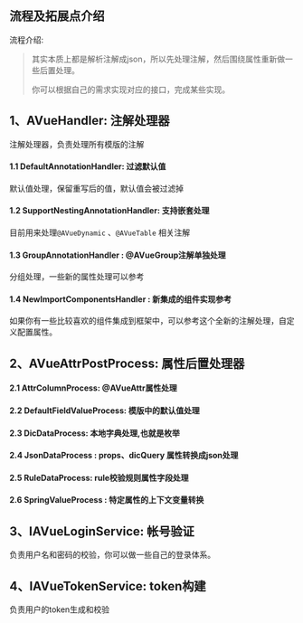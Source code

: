 ## 流程及拓展点介绍

流程介绍:

> 其实本质上都是解析注解成json，所以先处理注解，然后围绕属性重新做一些后置处理。
>
> 你可以根据自己的需求实现对应的接口，完成某些实现。

## 1、AVueHandler: 注解处理器

注解处理器，负责处理所有模版的注解

#### 1.1 DefaultAnnotationHandler: 过滤默认值

默认值处理，保留重写后的值，默认值会被过滤掉

#### 1.2 SupportNestingAnnotationHandler: 支持嵌套处理

目前用来处理`@AVueDynamic` 、`@AVueTable` 相关注解

#### 1.3 GroupAnnotationHandler : @AVueGroup注解单独处理

分组处理，一些新的属性处理可以参考

#### 1.4 NewImportComponentsHandler : 新集成的组件实现参考

如果你有一些比较喜欢的组件集成到框架中，可以参考这个全新的注解处理，自定义配置属性。

## 2、AVueAttrPostProcess: 属性后置处理器

#### 2.1 AttrColumnProcess: @AVueAttr属性处理

#### 2.2 DefaultFieldValueProcess: 模版中的默认值处理

#### 2.3 DicDataProcess: 本地字典处理,也就是枚举

#### 2.4 JsonDataProcess : props、dicQuery 属性转换成json处理

#### 2.5 RuleDataProcess: rule校验规则属性字段处理

#### 2.6 SpringValueProcess : 特定属性的上下文变量转换

## 3、IAVueLoginService: 帐号验证

负责用户名和密码的校验，你可以做一些自己的登录体系。

## 4、IAVueTokenService: token构建

负责用户的token生成和校验

